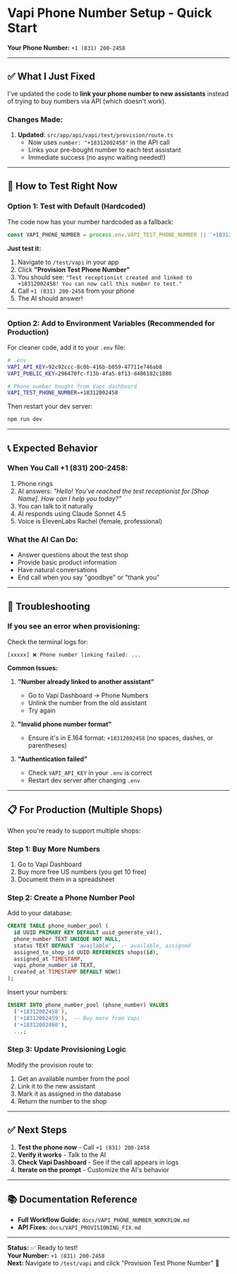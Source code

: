 # Vapi Phone Number Setup - Quick Start

**Your Phone Number:** `+1 (831) 200-2458`

---

## ✅ What I Just Fixed

I've updated the code to **link your phone number to new assistants** instead of trying to buy numbers via API (which doesn't work).

### Changes Made:

1. **Updated**: `src/app/api/vapi/test/provision/route.ts`
   - Now uses `number: "+18312002458"` in the API call
   - Links your pre-bought number to each test assistant
   - Immediate success (no async waiting needed!)

---

## 🚀 How to Test Right Now

### **Option 1: Test with Default (Hardcoded)**

The code now has your number hardcoded as a fallback:
```typescript
const VAPI_PHONE_NUMBER = process.env.VAPI_TEST_PHONE_NUMBER || '+18312002458';
```

**Just test it:**
1. Navigate to `/test/vapi` in your app
2. Click **"Provision Test Phone Number"**
3. You should see: `"Test receptionist created and linked to +18312002458! You can now call this number to test."`
4. Call `+1 (831) 200-2458` from your phone
5. The AI should answer!

---

### **Option 2: Add to Environment Variables (Recommended for Production)**

For cleaner code, add it to your `.env` file:

```bash
# .env
VAPI_API_KEY=92c92ccc-8c0b-416b-b059-47711e746ab8
VAPI_PUBLIC_KEY=296470fc-f13b-4fa5-8f13-d486182c1880

# Phone number bought from Vapi dashboard
VAPI_TEST_PHONE_NUMBER=+18312002458
```

Then restart your dev server:
```bash
npm run dev
```

---

## 📞 Expected Behavior

### **When You Call +1 (831) 200-2458:**

1. Phone rings
2. AI answers: *"Hello! You've reached the test receptionist for [Shop Name]. How can I help you today?"*
3. You can talk to it naturally
4. AI responds using Claude Sonnet 4.5
5. Voice is ElevenLabs Rachel (female, professional)

### **What the AI Can Do:**

- Answer questions about the test shop
- Provide basic product information
- Have natural conversations
- End call when you say "goodbye" or "thank you"

---

## 🐛 Troubleshooting

### **If you see an error when provisioning:**

Check the terminal logs for:
```
[xxxxx] ❌ Phone number linking failed: ...
```

**Common Issues:**

1. **"Number already linked to another assistant"**
   - Go to Vapi Dashboard → Phone Numbers
   - Unlink the number from the old assistant
   - Try again

2. **"Invalid phone number format"**
   - Ensure it's in E.164 format: `+18312002458` (no spaces, dashes, or parentheses)

3. **"Authentication failed"**
   - Check `VAPI_API_KEY` in your `.env` is correct
   - Restart dev server after changing `.env`

---

## 📋 For Production (Multiple Shops)

When you're ready to support multiple shops:

### **Step 1: Buy More Numbers**
1. Go to Vapi Dashboard
2. Buy more free US numbers (you get 10 free)
3. Document them in a spreadsheet

### **Step 2: Create a Phone Number Pool**

Add to your database:
```sql
CREATE TABLE phone_number_pool (
  id UUID PRIMARY KEY DEFAULT uuid_generate_v4(),
  phone_number TEXT UNIQUE NOT NULL,
  status TEXT DEFAULT 'available',  -- available, assigned
  assigned_to_shop_id UUID REFERENCES shops(id),
  assigned_at TIMESTAMP,
  vapi_phone_number_id TEXT,
  created_at TIMESTAMP DEFAULT NOW()
);
```

Insert your numbers:
```sql
INSERT INTO phone_number_pool (phone_number) VALUES
  ('+18312002458'),
  ('+18312002459'),  -- Buy more from Vapi
  ('+18312002460'),
  ...;
```

### **Step 3: Update Provisioning Logic**

Modify the provision route to:
1. Get an available number from the pool
2. Link it to the new assistant
3. Mark it as assigned in the database
4. Return the number to the shop

---

## ✅ Next Steps

1. **Test the phone now** - Call `+1 (831) 200-2458`
2. **Verify it works** - Talk to the AI
3. **Check Vapi Dashboard** - See if the call appears in logs
4. **Iterate on the prompt** - Customize the AI's behavior

---

## 📚 Documentation Reference

- **Full Workflow Guide:** `docs/VAPI_PHONE_NUMBER_WORKFLOW.md`
- **API Fixes:** `docs/VAPI_PROVISIONING_FIX.md`

---

**Status:** ✅ Ready to test!  
**Your Number:** `+1 (831) 200-2458`  
**Next:** Navigate to `/test/vapi` and click "Provision Test Phone Number" 🎉

